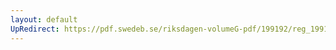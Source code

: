 ```yaml
---
layout: default
UpRedirect: https://pdf.swedeb.se/riksdagen-volumeG-pdf/199192/reg_199192/reg_199192_1088.pdf
---
```

